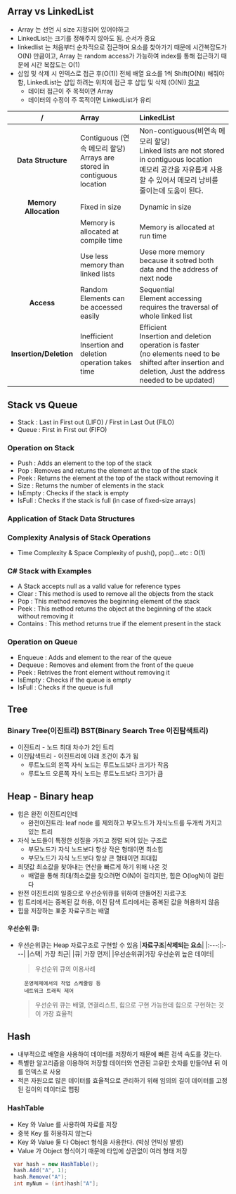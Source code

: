 ## Array vs LinkedList

- Array 는 선언 시 size 지정되어 있어야하고
- LinkedList는 크기를 정해주지 않아도 됨. 순서가 중요
- linkedlist 는 처음부터 순차적으로 접근하며 요소를 찾아가기 때문에 시간복잡도가 O(N) 만큼이고, Array 는 random access가 가능하여 index를 통해 접근하기 때문에 시간 복잡도는 O(1)
- 삽입 및 삭제 시 인덱스로 접근 후(O(1)) 전체 배열 요소를 1씩 Shift(O(N)) 해줘야 함, LinkedList는 삽입 하려는 위치에 접근 후 삽입 및 삭제 (O(N)) [참고](https://yommi11.tistory.com/8)
  - 데이터 접근이 주 목적이면 Array
  - 데이터의 수정이 주 목적이면 LinkedList가 유리

|/| **Array** | **LinkedList** | 
| :---: | :--- | :---- |
| **Data Structure**| Contiguous (연속 메모리 할당)</br>Arrays are stored in contiguous location  | Non-contiguous(비연속 메모리 할당)</br>Linked lists are not stored in contiguous location</br> 메모리 공간을 자유롭게 사용할 수 있어서 메모리 낭비를 줄이는데 도움이 된다. |
| **Memory Allocation** | Fixed in size | Dynamic in size |
|                       | Memory is allocated at compile time | Memory is allocated at run time |
|                       | Use less memory than linked lists | Uese more memory because it sotred both data and the address of next node |
| **Access** | Random</br>Elements can be accessed easily | Sequential</br>Element accessing requires the traversal of whole linked list |
| **Insertion/Deletion**| Inefficient</br>Insertion and deletion operation takes time | Efficient</br>Insertion and deletion operation is faster<br>(no elements need to be shifted after insertion and deletion, Just the address needed to be updated) |

## Stack vs Queue

- Stack : Last in First out (LIFO) / First in Last Out (FILO)
- Queue : First in First out (FIFO)

### Operation on Stack
- Push : Adds an element to the top of the stack
- Pop : Removes and returns the element at the top of the stack
- Peek : Returns the element at the top of the stack without removing it
- Size : Returns the number of elements in the stack
- IsEmpty : Checks if the stack is empty
- IsFull : Checks if the stack is full (in case of fixed-size arrays)

### Application of Stack Data Structures

### Complexity Analysis of Stack Operations
- Time Complexity & Space Complexity of push(), pop()...etc : O(1)

### C# Stack with Examples
- A Stack accepts null as a valid value for reference types
- Clear : This method is used to remove all the objects from the stack
- Pop : This method removes the beginning element of the stack
- Peek : This method returns the object at the beginning of the stack without removing it
- Contains : This method returns true if the element present in the stack





### Operation on Queue
- Enqueue : Adds and element to the rear of the queue
- Dequeue : Removes and element from the front of the queue
- Peek : Retrives the front element without removing it
- IsEmpty : Checks if the queue is empty
- IsFull : Checks if the queue is full

## Tree

### Binary Tree(이진트리) BST(Binary Search Tree 이진탐색트리)

- 이진트리 - 노드 최대 차수가 2인 트리
- 이진탐색트리 - 이진트리에 아래 조건이 추가 됨
  - 루트노드의 왼쪽 자식 노드는 루트노드보다 크기가 작음
  - 루트노드 오른쪽 자식 노드는 루트노드보다 크기가 큼

## Heap - Binary heap

- 힙은 완전 이진트리인데
  - 완전이진트리: leaf node 를 제외하고 부모노드가 자식노드를 두개씩 가지고 있는 트리
- 자식 노드들이 특정한 성질을 가지고 정렬 되어 있는 구조로
  - 부모노드가 자식 노드보다 항상 작은 형태이면 최소힙
  - 부모노드가 자식 노드보다 항상 큰 형태이면 최대힙
- 최댓값 최소값을 찾아내는 연산을 빠르게 하기 위해 나온 것
  - 배열을 통해 최대/최소값을 찾으려면 O(N)이 걸리지만, 힙은 O(logN)이 걸린다
- 완전 이진트리의 일종으로 우선순위큐를 위하여 만들어진 자료구조
- 힙 트리에서는 중복된 값 허용, 이진 탐색 트리에서는 중복된 값을 허용하지 않음
- 힙을 저장하는 표준 자료구조는 배열

#### 우선순위 큐:

- 우선순위큐는 Heap 자료구조로 구현할 수 있음
  |**자료구조**|**삭제되는 요소**|
  |:---:|:---|
  |스택| 가장 최근|
  |큐| 가장 먼저|
  |우선순위큐|가장 우선순위 높은 데이터|

  > 우선순위 큐의 이용사례

        운영체제에서의 작업 스케줄링 등
        네트워크 트래픽 제어

  > 우선순위 큐는 배열, 연결리스트, 힙으로 구현 가능한데 힙으로 구현하는 것이 가장 효율적

## Hash

- 내부적으로 배열을 사용하여 데이터를 저장하기 때문에 빠른 검색 속도를 갖는다.
- 특별한 알고리즘을 이용하여 저장할 데이터와 연관된 고유한 숫자를 만들어낸 뒤 이를 인덱스로 사용
- 적은 자원으로 많은 데이터를 효율적으로 관리하기 위해 임의의 길이 데이터를 고정된 길이의 데이터로 맵핑

### HashTable

- Key 와 Value 를 사용하여 자료를 저장
- 중복 Key 를 허용하지 않는다
- Key 와 Value 둘 다 Object 형식을 사용한다. (박싱 언박싱 발생)
- Value 가 Object 형식이기 때문에 타입에 상관없이 여러 형태 저장

```c#
  var hash = new HashTable();
  hash.Add("A", 1);
  hash.Remove("A");
  int myNum = (int)hash["A"];
```

